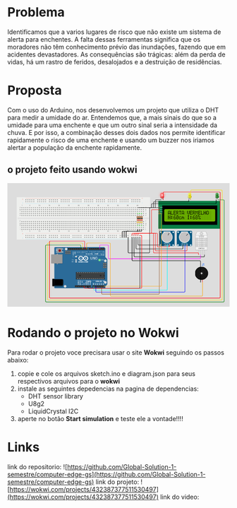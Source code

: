 # Problema
Identificamos que a varios lugares de risco que não existe um sistema de alerta para enchentes. A falta dessas ferramentas significa que os moradores não têm conhecimento prévio das inundações, fazendo que em acidentes devastadores. As consequências são trágicas: além da perda de vidas, há um rastro de feridos, desalojados e a destruição de residências.

# Proposta
Com o uso do Arduino, nos desenvolvemos um projeto que utiliza o DHT para medir a umidade do ar. Entendemos que, a mais sinais do que so a umidade para uma enchente e que um outro sinal seria a intensidade da chuva. E por isso, a combinação desses dois dados nos permite identificar rapidamente o risco de uma enchente e usando um buzzer nos iriamos alertar a população da enchente rapidamente.

## o projeto feito usando wokwi
![Figura ilustrativa do projeto feito no Wokwi](assets/diorama.png)

# Rodando o projeto no Wokwi
Para rodar o projeto voce precisara usar o site **Wokwi** seguindo os passos abaixo:
1. copie e cole os arquivos sketch.ino e diagram.json para seus respectivos arquivos para o **wokwi**
2. instale as seguintes depedencias na pagina de dependencias:
    - DHT sensor library
    - U8g2
    - LiquidCrystal I2C
3. aperte no botão **Start simulation** e teste ele a vontade!!!! 

# Links
link do repositorio: ![https://github.com/Global-Solution-1-semestre/computer-edge-gs](https://github.com/Global-Solution-1-semestre/computer-edge-gs)
link do projeto: ![https://wokwi.com/projects/432387377511530497](https://wokwi.com/projects/432387377511530497)
link do video: ![]()
